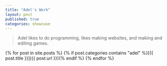 ```yaml
---
title: "Adel's Work"
layout: post
published: true
categories: showcase
---
```


> Adel likes to do programming, likes making websites, and making and editing games.

{% for post in site.posts %}
{% if post.categories contains "adel" %}[{{ post.title }}]({{ post.url }}){% endif %}
{% endfor %}
